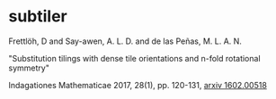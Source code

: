 # subtiler

Frettlöh, D and Say-awen, A. L. D. and de las Peñas, M. L. A. N.

"Substitution tilings with dense tile orientations and n-fold rotational symmetry"

Indagationes Mathematicae 2017, 28(1), pp. 120-131, [arxiv 1602.00518](https://arxiv.org/pdf/1602.00518.pdf)

